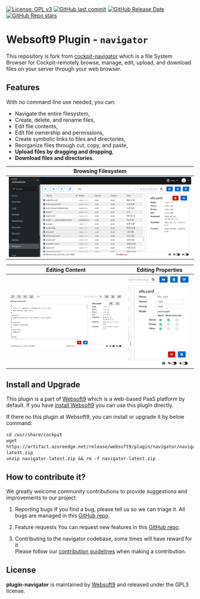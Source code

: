 [![License: GPL v3](https://img.shields.io/badge/License-GPL%20v3-blue.svg)](http://www.gnu.org/licenses/gpl-3.0)
[![GitHub last commit](https://img.shields.io/github/last-commit/Websoft9/plugin-navigator)](https://github.com/Websoft9/plugin-navigator)
[![GitHub Release Date](https://img.shields.io/github/release-date/Websoft9/plugin-navigator)](https://github.com/Websoft9/plugin-navigator)
[![GitHub Repo stars](https://img.shields.io/github/stars/Websoft9/plugin-navigator?style=social)](https://github.com/Websoft9/plugin-navigator)

# Websoft9 Plugin - `navigator`

This repository is fork from [cockpit-navigator](https://github.com/45Drives/cockpit-navigator.git) which is a file System Browser for Cockpit-remotely browse, manage, edit, upload, and download files on your server through your web browser.

## Features

With no command line use needed, you can:

- Navigate the entire filesystem,
- Create, delete, and rename files,
- Edit file contents,
- Edit file ownership and permissions,
- Create symbolic links to files and directories,
- Reorganize files through cut, copy, and paste,
- **Upload files by dragging and dropping**,
- **Download files and directories**.

| Browsing Filesystem                      |
| ---------------------------------------- |
| ![User Interface](./src/doc/ui_root.png) |

| Editing Content                           | Editing Properties                          |
| ----------------------------------------- | ------------------------------------------- |
| ![Edit Contents](./src/doc/ui_editor.png) | ![Edit Preferences](./src/doc/ui_prefs.png) |

## Install and Upgrade

This plugin is a part of [Websoft9](https://github.com/Websoft9/websoft9) which is a web-based PaaS platform by default. If you have [install Websoft9](https://github.com/Websoft9/websoft9) you can use this plugin directly.

If there no this plugin at Websoft9, you can install or upgrade it by below command:

```
cd /usr/share/cockpit
wget https://artifact.azureedge.net/release/websoft9/plugin/navigator/navigator-latest.zip
unzip navigator-latest.zip && rm -f navigator-latest.zip
```

## How to contribute it?

We greatly welcome community contributions to provide suggestions and improvements to our project:

1. Reporting bugs
   If you find a bug, please tell us so we can triage it. All bugs are managed in this [GitHub repo](https://github.com/45Drives/cockpit-navigator/issues/new/choose).

2. Feature requests
   You can request new features in this [GitHub repo](https://github.com/Websoft9/plugin-navigator/issues/new?assignees=&labels=enhancement&projects=&template=feature_request.md&title=enhancement+title+for+%5Bappname%5D).

3. Contributing to the navigator codebase, some times will have reward for it  
   Please follow our [contribution guidelines](CONTRIBUTING.md) when making a contribution.

## License

**plugin-navigator** is maintained by [Websoft9](https://www.websoft9.com) and released under the GPL3 license.
